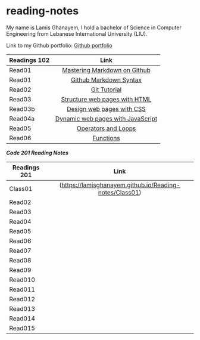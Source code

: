 # reading-notes

My name is Lamis Ghanayem, I hold a bachelor of Science in Computer Engineering from Lebanese International University (LIU).

Link to my Github portfolio:
[Github portfolio](https://github.com/lamisghanayem)

| Readings 102 |      Link                                                                                    | 
|----------    |:-------------:                                                                               |
| Read01       |  [Mastering Markdown on Github](https://lamisghanayem.github.io/Reading-notes/Read01-GithubMarkdownSyntax)      |  
| Read01       |  [Github Markdown Syntax](https://lamisghanayem.github.io/Reading-notes/Read01-MasteringMarkdown)   | 
| Read02       |  [Git Tutorial](https://lamisghanayem.github.io/Reading-notes/Read02-GitIntro)                                  |  
| Read03       |  [Structure web pages with HTML](https://lamisghanayem.github.io/Reading-notes/Read03-StructurewebpageswithHTML)                                  |  
| Read03b      |  [Design web pages with CSS](https://lamisghanayem.github.io/Reading-notes/Read03-StructurewebpageswithHTML)                                  |  
| Read04a      |  [Dynamic web pages with JavaScript](https://lamisghanayem.github.io/Reading-notes/Read04a)                                  |  
| Read05       |  [Operators and Loops](https://lamisghanayem.github.io/Reading-notes/Read05)                                  | 
| Read06       |  [Functions](https://lamisghanayem.github.io/Reading-notes/Read06)                                  | 


**_Code 201 Reading Notes_**

| Readings 201 |      Link                                  | 
|----------    |:-------------:                             |
| Class01       |  (https://lamisghanayem.github.io/Reading-notes/Class01)                                          |  
| Read02       |                                            | 
| Read03       |                                            |  
| Read04       |                                            |  
| Read05       |                                            | 
| Read06       |                                            |  
| Read07       |                                            | 
| Read08       |                                            |  
| Read09       |                                            |  
| Read010      |                                            | 
| Read011      |                                            |
| Read012      |                                            |
| Read013      |                                            |
| Read014      |                                            |
| Read015      |                                            |  
